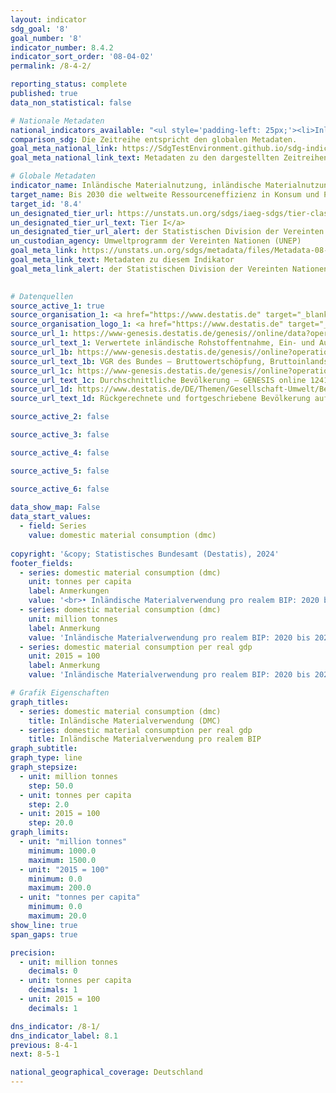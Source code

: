 ```yaml
---
layout: indicator    
sdg_goal: '8'    
goal_number: '8'    
indicator_number: 8.4.2    
indicator_sort_order: '08-04-02'    
permalink: /8-4-2/    

reporting_status: complete    
published: true    
data_non_statistical: false    

# Nationale Metadaten    
national_indicators_available: "<ul style='padding-left: 25px;'><li>Inländische Materialverwendung (DMC)</li> <li> Inländische Materialverwendung pro realem BIP</li></ul>"    
comparison_sdg: Die Zeitreihe entspricht den globalen Metadaten.    
goal_meta_national_link: https://SdgTestEnvironment.github.io/sdg-indicators/public/Meta/8.4.2.pdf
goal_meta_national_link_text: Metadaten zu den dargestellten Zeitreihen    

# Globale Metadaten    
indicator_name: Inländische Materialnutzung, inländische Materialnutzung pro Kopf und inländische Materialnutzung im Verhältnis zum BIP    
target_name: Bis 2030 die weltweite Ressourceneffizienz in Konsum und Produktion Schritt für Schritt verbessern und die Entkopplung von Wirtschaftswachstum und Umweltzerstörung anstreben, im Einklang mit dem Zehnjahres-Programmrahmen für nachhaltige Konsum- und Produktionsmuster, wobei die entwickelten Länder die Führung übernehmen    
target_id: '8.4'    
un_designated_tier_url: https://unstats.un.org/sdgs/iaeg-sdgs/tier-classification/'    
un_designated_tier_url_text: Tier I</a>    
un_designated_tier_url_alert: der Statistischen Division der Vereinten Nationen    
un_custodian_agency: Umweltprogramm der Vereinten Nationen (UNEP)    
goal_meta_link: https://unstats.un.org/sdgs/metadata/files/Metadata-08-04-02.pdf    
goal_meta_link_text: Metadaten zu diesem Indikator    
goal_meta_link_alert: der Statistischen Division der Vereinten Nationen    
    

# Datenquellen
source_active_1: true
source_organisation_1: <a href="https://www.destatis.de" target="_blank"> Statistisches Bundesamt (Destatis) </a>
source_organisation_logo_1: <a href="https://www.destatis.de" target="_blank"><img src="https://sdg-indikatoren.de/public/OrgImgDe/destatis.png" alt="Logo destatis" style="height:60px; width:148px"/></a>
source_url_1: https://www-genesis.destatis.de/genesis//online/data?operation=table&code=85131-0004&bypass=true&language=de
source_url_text_1: Verwertete inländische Rohstoffentnahme, Ein- und Ausfuhr von Gütern (Inländerkonzept) – GENESIS online 85131-0004
source_url_1b: https://www-genesis.destatis.de/genesis//online?operation=table&code=81000-0001&bypass=true&language=de
source_url_text_1b: VGR des Bundes – Bruttowertschöpfung, Bruttoinlandsprodukt (nominal/preisbereinigt) – GENESIS online 81000-0001
source_url_1c: https://www-genesis.destatis.de/genesis//online?operation=table&code=12411-0041
source_url_text_1c: Durchschnittliche Bevölkerung – GENESIS online 12411-0041
source_url_1d: https://www.destatis.de/DE/Themen/Gesellschaft-Umwelt/Bevoelkerung/Bevoelkerungsstand/_inhalt.html#sprg233540
source_url_text_1d: Rückgerechnete und fortgeschriebene Bevölkerung auf Grundlage des Zensus 2011 – 1991 bis 2011

source_active_2: false

source_active_3: false

source_active_4: false

source_active_5: false

source_active_6: false
    
data_show_map: False    
data_start_values: 
  - field: Series
    value: domestic material consumption (dmc)    
    
copyright: '&copy; Statistisches Bundesamt (Destatis), 2024'    
footer_fields:
  - series: domestic material consumption (dmc)
    unit: tonnes per capita
    label: Anmerkungen
    value: '<br>• Inländische Materialverwendung pro realem BIP: 2020 bis 2021 korrigierte Daten.<br>• Für 2010 wurde die Bevölkerung anhand des Zensus 2011 sowie der Wanderungs-, Geburten- und Sterbestatistiken zurückgerechnet.'
  - series: domestic material consumption (dmc)
    unit: million tonnes
    label: Anmerkung
    value: 'Inländische Materialverwendung pro realem BIP: 2020 bis 2021 korrigierte Daten.'
  - series: domestic material consumption per real gdp
    unit: 2015 = 100
    label: Anmerkung
    value: 'Inländische Materialverwendung pro realem BIP: 2020 bis 2021 korrigierte Daten.'    

# Grafik Eigenschaften    
graph_titles:
  - series: domestic material consumption (dmc)
    title: Inländische Materialverwendung (DMC)
  - series: domestic material consumption per real gdp
    title: Inländische Materialverwendung pro realem BIP
graph_subtitle:     
graph_type: line
graph_stepsize: 
  - unit: million tonnes
    step: 50.0
  - unit: tonnes per capita
    step: 2.0
  - unit: 2015 = 100
    step: 20.0    
graph_limits:
  - unit: "million tonnes"
    minimum: 1000.0
    maximum: 1500.0
  - unit: "2015 = 100"
    minimum: 0.0
    maximum: 200.0
  - unit: "tonnes per capita"
    minimum: 0.0
    maximum: 20.0
show_line: true
span_gaps: true

precision:
  - unit: million tonnes
    decimals: 0
  - unit: tonnes per capita
    decimals: 1
  - unit: 2015 = 100
    decimals: 1    

dns_indicator: /8-1/
dns_indicator_label: 8.1
previous: 8-4-1    
next: 8-5-1    

national_geographical_coverage: Deutschland    
---
```


<span></span>